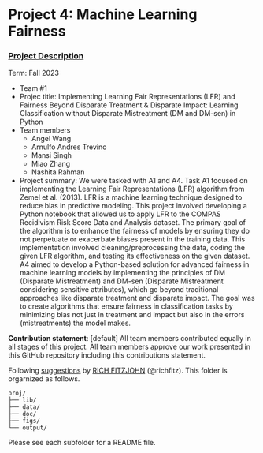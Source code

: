 # Project 4: Machine Learning Fairness

### [Project Description](doc/project4_desc.md)

Term: Fall 2023

+ Team #1
+ Projec title: Implementing Learning Fair Representations (LFR) and Fairness Beyond Disparate Treatment & Disparate Impact: Learning Classification without Disparate Mistreatment (DM and DM-sen) in Python
+ Team members
	+ Angel Wang
	+ Arnulfo Andres Trevino
	+ Mansi Singh
	+ Miao Zhang
	+ Nashita Rahman
+ Project summary: We were tasked with A1 and A4. Task A1 focused on implementing the Learning Fair Representations (LFR) algorithm from Zemel et al. (2013). LFR is a machine learning technique designed to reduce bias in predictive modeling. This project involved developing a Python notebook that allowed us to apply LFR to the COMPAS Recidivism Risk Score Data and Analysis dataset. The primary goal of the algorithm is to enhance the fairness of models by ensuring they do not perpetuate or exacerbate biases present in the training data. This implementation involved cleaning/preprocessing the data, coding the given LFR algorithm, and testing its effectiveness on the given dataset. A4 aimed to develop a Python-based solution for advanced fairness in machine learning models by implementing the principles of DM (Disparate Mistreatment) and DM-sen (Disparate Mistreatment considering sensitive attributes), which go beyond traditional approaches like disparate treatment and disparate impact. The goal was to create algorithms that ensure fairness in classification tasks by minimizing bias not just in treatment and impact but also in the errors (mistreatments) the model makes.
	
**Contribution statement**: [default] All team members contributed equally in all stages of this project. All team members approve our work presented in this GitHub repository including this contributions statement. 

Following [suggestions](http://nicercode.github.io/blog/2013-04-05-projects/) by [RICH FITZJOHN](http://nicercode.github.io/about/#Team) (@richfitz). This folder is orgarnized as follows.

```
proj/
├── lib/
├── data/
├── doc/
├── figs/
└── output/
```

Please see each subfolder for a README file.
